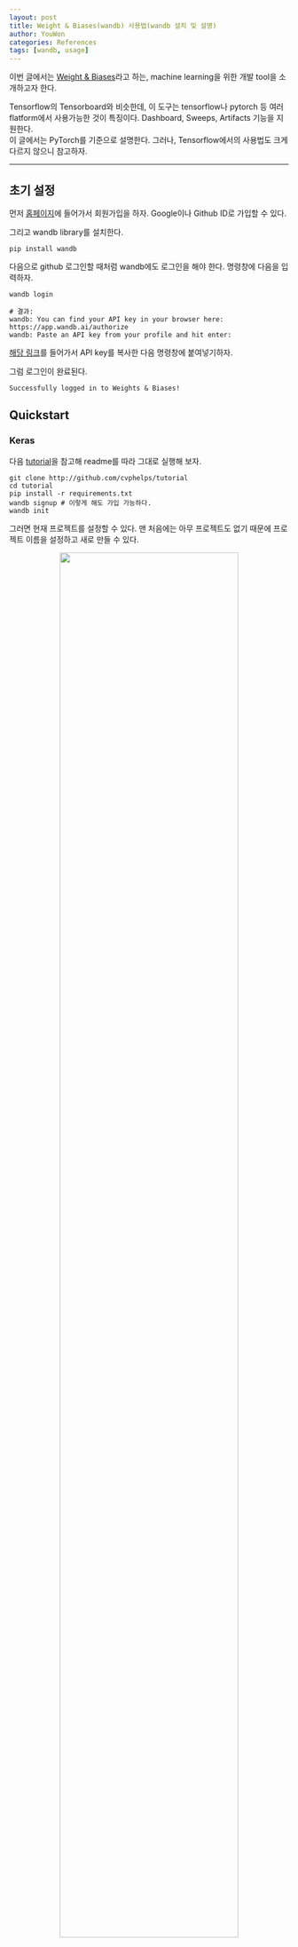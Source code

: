 ```yaml
---
layout: post
title: Weight & Biases(wandb) 사용법(wandb 설치 및 설명)
author: YouWon
categories: References
tags: [wandb, usage]
---
```


이번 글에서는 [Weight & Biases](https://www.wandb.com/)라고 하는, machine learning을 위한 개발 tool을 소개하고자 한다.

Tensorflow의 Tensorboard와 비슷한데, 이 도구는 tensorflow나 pytorch 등 여러 flatform에서 사용가능한 것이 특징이다. Dashboard, Sweeps, Artifacts 기능을 지원한다.  
이 글에서는 PyTorch를 기준으로 설명한다. 그러나, Tensorflow에서의 사용법도 크게 다르지 않으니 참고하자.

---

## 초기 설정

먼저 [홈페이지](https://www.wandb.com/)에 들어가서 회원가입을 하자. Google이나 Github ID로 가입할 수 있다.

그리고 wandb library를 설치한다. 

```
pip install wandb
```

다음으로 github 로그인할 때처럼 wandb에도 로그인을 해야 한다. 명령창에 다음을 입력하자.
```
wandb login

# 결과:
wandb: You can find your API key in your browser here: https://app.wandb.ai/authorize
wandb: Paste an API key from your profile and hit enter:
```

[해당 링크](https://app.wandb.ai/authorize)를 들어가서 API key를 복사한 다음 명령창에 붙여넣기하자.

그럼 로그인이 완료된다.
```
Successfully logged in to Weights & Biases!
```

## Quickstart

### Keras

다음 [tutorial](https://github.com/wandb/tutorial)을 참고해 readme를 따라 그대로 실행해 보자.
```
git clone http://github.com/cvphelps/tutorial
cd tutorial
pip install -r requirements.txt
wandb signup # 이렇게 해도 가입 가능하다.
wandb init
```

그러면 현재 프로젝트를 설정할 수 있다. 맨 처음에는 아무 프로젝트도 없기 때문에 프로젝트 이름을 설정하고 새로 만들 수 있다. 

<center><img src="/public/img/2020-06-10-wandb-usage/2.png" width="80%"></center>  

이미 실행한 적이 있다면 프로젝트 목록 중에서 하나를 선택할 수 있다.

<center><img src="/public/img/2020-06-10-wandb-usage/1.png" width="80%"></center>  

그리고 [홈페이지](https://www.wandb.com/)를 확인해보면 프로젝트가 하나 생긴 것을 확인할 수 있다.

<center><img src="/public/img/2020-06-10-wandb-usage/03.png" width="100%"></center>  

이제 튜토리얼을 따라 실행해 보자.

```python
python tutorial.py
```

```
# 결과:

wandb: Tracking run with wandb version 0.9.1
wandb: Run data is saved locally in wandb/run-20200610_071808-2yir0lw7
wandb: Syncing run fiery-river-1
wandb: View project at https://app.wandb.ai/greeksharifa/wandb-tutorial
wandb: View run at https://app.wandb.ai/greeksharifa/wandb-tutorial/runs/2yir0lw7
wandb: Run `wandb off` to turn off syncing.

Train on 10047 samples, validate on 10000 samples
Epoch 1/8
10047/10047 [==============================] - 2s 235us/step - loss: 0.9085 - accuracy: 0.6605 - val_loss: 0.5802 - val_accuracy: 0.7800
Epoch 2/8
10047/10047 [==============================] - 2s 224us/step - loss: 0.5756 - accuracy: 0.7850 - val_loss: 0.5094 - val_accuracy: 0.8113
...
Epoch 8/8
10047/10047 [==============================] - 4s 379us/step - loss: 0.3548 - accuracy: 0.8686 - val_loss: 0.3881 - val_accuracy: 0.8606

wandb: Waiting for W&B process to finish, PID 15848
wandb: Program ended successfully.
wandb: Run summary:
wandb:      _timestamp 1591773513.0287454
wandb:           epoch 7
wandb:           _step 7
wandb:            loss 0.3548142489680274
wandb:    val_accuracy 0.8605999946594238
wandb:        _runtime 24.4707293510437
wandb:        accuracy 0.8686174750328064
wandb:        val_loss 0.3880709020137787
wandb:   best_val_loss 0.3880709020137787
wandb:      best_epoch 7
wandb: Syncing 5 W&B file(s), 9 media file(s), 0 artifact file(s) and 1 other file(s)
wandb:                                                                                
wandb: Synced fiery-river-1: https://app.wandb.ai/greeksharifa/wandb-tutorial/runs/2yir0lw7
```

그러면 이제 프로젝트 내에서 임의로 지정된 `실행 이름`으로 클라우드에 동기화가 된다. 브라우저에서 확인해보면 `1 run`이라고 표시된 것을 볼 수 있다. 눌러보자.


<center><img src="/public/img/2020-06-10-wandb-usage/04.png" width="100%"></center>  

그럼 대충 위와 같은 화면이 나온다. _편리하다_

사실 위의 코드는 keras를 사용한 것이다. PyTorch를 살펴보자.

### PyTorch

예시로 [Pytorch tutorial](https://github.com/pytorch/examples) 중 mnist classification 모델을 가져와서 설명한다. 링크에서 `git clone`하여 받아온 후 `mnist` 디렉토리에서 작업을 시작하자.

원래 코드는 다음과 같다.
```python
from __future__ import print_function
import argparse
...


class Net(nn.Module):
    ...


def train(args, model, device, train_loader, optimizer, epoch):
    ...


def test(model, device, test_loader):
    model.eval()
    test_loss = 0
    correct = 0
    with torch.no_grad():
        for data, target in test_loader:
            ...

    test_loss /= len(test_loader.dataset)

    print('\nTest set: Average loss: {:.4f}, Accuracy: {}/{} ({:.0f}%)\n'.format(
        test_loss, correct, len(test_loader.dataset),
        100. * correct / len(test_loader.dataset)))


def main():
    # Training settings
    parser = argparse.ArgumentParser(description='PyTorch MNIST Example')
    ...
    args = parser.parse_args()
    use_cuda = not args.no_cuda and torch.cuda.is_available()

    torch.manual_seed(args.seed)

    ...

    model = Net().to(device)
    optimizer = optim.Adadelta(model.parameters(), lr=args.lr)

    ...
    if args.save_model:
        torch.save(model.state_dict(), "mnist_cnn.pt")


if __name__ == '__main__':
    main()
```

wandb를 사용하기 위해 import하자.
```python
import wandb
```

`main()` 함수의 맨 앞부분에 다음 코드를 추가한다.
```python
wandb.init()
```

`args` 변수 선언부 밑에 다음 코드를 추가한다.
```python
wandb.config.update(args)
```

`model` 선언부 다음에 다음 코드를 추가한다.
```python
wandb.watch(model)
```

이제 `test()` 함수를 다음과 같이 바꿔주자.


<center><img src="/public/img/2020-06-10-wandb-usage/05.png" width="100%"></center>  

전체 코드는 다음과 같다.

```python
from __future__ import print_function
import argparse
...
import wandb

class Net(nn.Module):
    ...


def train(args, model, device, train_loader, optimizer, epoch):
    ...

def test(model, device, test_loader):
    model.eval()
    test_loss = 0
    correct = 0

    example_images = []
    with torch.no_grad():
        for data, target in test_loader:
            ...

    test_loss /= len(test_loader.dataset)

    print('\nTest set: Average loss: {:.4f}, Accuracy: {}/{} ({:.0f}%)\n'.format(
        test_loss, correct, len(test_loader.dataset),
        100. * correct / len(test_loader.dataset)))
    wandb.log({
        "Examples": example_images,
        "Test Accuracy": 100. * correct / len(test_loader.dataset),
        "Test Loss": test_loss})


def main():
    wandb.init()
    # Training settings
    parser = argparse.ArgumentParser(description='PyTorch MNIST Example')
    ...
    args = parser.parse_args()
    use_cuda = not args.no_cuda and torch.cuda.is_available()

    wandb.config.update(args)
    ...
    
    model = Net().to(device)
    optimizer = optim.Adadelta(model.parameters(), lr=args.lr)
    wandb.watch(model)
    ...

    if args.save_model:
        torch.save(model.state_dict(), "mnist_cnn.pt")


if __name__ == '__main__':
    main()
```

그리고 run 해보자.
```
python main.py
```

명령창 마지막에 표시된 링크를 타고 가면 다음과 같이 깔끔하게 표시되는 화면을 볼 수 있다.

<center><img src="/public/img/2020-06-10-wandb-usage/06.png" width="100%"></center>  

프로젝트에 wandb를 추가하는 방법은 대략 위와 같다.

이제 PyCharm 등에서 working tree를 살펴보면 `wandb` 디렉토리가 생성되어 있고, 여기에 log들이 저장되고 동시에 cloud에도 동기화된다. 내부에는 한 번의 실행당 하나의 sub-디렉토리가 있다.

이제 자세한 설정 방법들을 알아보자.

---

## wandb.init()

명령창에서 `wandb init`을 실행하거나, python 코드 안에 `wandb.init()`을 추가하면, 현재 실행하는 프젝트를 처음에 지정해 줄 수 있다.
```python
import wandb
wandb.init(project="project-name", reinit=True)
```

`reinit=True` 옵션을 주면 실행 시에 init()을 다시 수행한다.

만약 실행 시 `LaunchError: Permission denied`라는 에러를 본다면 wandb 로그인을 하지 않은 것이다. [여기](https://greeksharifa.github.io/references/2020/06/10/wandb-usage/#%EC%B4%88%EA%B8%B0-%EC%84%A4%EC%A0%95)를 참조하자.


### 실행 이름 설정

아무 것도 설정하지 않았을 때, 프로젝트 이름 내에서 매 실행당 생성되는 이름은 임의로 지정된다(ex. fiery-river-1, true-eon-2). 실행 이름을 설정하려면 다음과 같이 한다.

```python
import wandb
wandb.init()
wandb.run.name = 'your-run-name'
# generted run ID로 하고 싶다면 다음과 같이 쓴다.
# wandb.run.name = wandb.run.id
wandb.run.save()
```

### 오프라인에 로그 기록

만약 인터넷이 연결되지 않는다면 오프라인으로 저장할 수 있다. 코드 맨 앞에 다음을 넣자.

```python
import wandb
import os

os.environ["WANDB_API_KEY"] = YOUR_KEY_HERE
os.environ["WANDB_MODE"] = "dryrun"
```

`YOUR_KEY_HERE`에다가 [authorize](https://app.wandb.ai/authorize) 페이지에서 볼 수 있는 key를 복붙해주자.

그러면 오프라인에 로그가 기록된다.
나중에 온라인에 동기화하고 싶다면 명령창에 다음을 입력한다.
```
wandb sync wandb/dryrun-folder-name
```

---

## wandb.config

config를 wandb에 넣어둘 수 있다.

간단히는 다음과 같이 할 수 있다.
```python
wandb.config.epochs = 4
wandb.config.batch_size = 32
# you can also initialize your run with a config
wandb.init(config={"epochs": 4})
```

효율적으로 쓰고자 하면 다음과 같이 dictionary로 넣어주면 된다.
```python
wandb.init(config={"epochs": 4, "batch_size": 32})
```

wandb config를 새로 지정하거나, parameter를 일부 또는 전부를 업데이트하려면 다음과 같이 쓸 수 있다.

```python
wandb.config.update({"epochs": 4, "batch_size": 32})
```

여러분이 python code에서 `argparse`를 쓰고 있다면 다음 흐름이 적절하다.
```python
wandb.init()
wandb.config.epochs = 4

parser = argparse.ArgumentParser()
parser.add_argument('-b', '--batch-size', type=int, default=8, metavar='N',
                     help='input batch size for training (default: 8)')
args = parser.parse_args()
wandb.config.update(args) # adds all of the arguments as config variables
```

Tensorflow 등의 다른 흐름은 [여기](https://docs.wandb.com/library/config)를 참고하자.

---

## wandb.log(dict)

이미지나, `accuracy`, `test_loss` 등의 로그를 기록하고 싶다면 `wandb.log()`를 쓰자.

간단하게 `loss` 등의 로그를 보고 싶다면 코드에 다음과 같은 형식으로 추가해 주면 된다. 인자는 dictionary type이다.
```python
wandb.log({
        "Test Accuracy": 100. * correct / len(test_loader.dataset),
        "Test Loss": test_loss})
```

### Histogram

```python
wandb.log({"gradients": wandb.Histogram(numpy_array_or_sequence)})
wandb.run.summary.update({"gradients": wandb.Histogram(np_histogram=np.histogram(data))})
```

### Image

이미지는 numpy array나 PIL 등으로 전달할 수 있다. numpy array는 회색조면 마지막 차원은 1, RGB면 3, RGBA이면 4이다.
```python
wandb.log({"examples": [wandb.Image(numpy_array_or_pil, caption="Label")]})
# or
example_images.append(wandb.Image(
                data[0], caption="Pred: {} Truth: {}".format(pred[0].item(), target[0])))
wandb.log({"Examples": example_images})
```

참고 사이트 목록:
- https://docs.wandb.com/library/log
- https://app.wandb.ai/stacey/deep-drive/reports/Image-Masks-for-Semantic-Segmentation--Vmlldzo4MTUwMw
- https://colab.research.google.com/drive/1SOVl3EvW82Q4QKJXX6JtHye4wFix_P4J#scrollTo=I7sKQuBBgFZ_

### Media
```python
wandb.log({"examples": [wandb.Audio(numpy_array, caption="Nice", sample_rate=32)]})
```

### matplotlib.pyplot

matplotlib으로 그릴 수 있는 custom plot들도 wandb log에 기록할 수 있다.
```python
import matplotlib.pyplot as plt
plt.plot([1, 2, 3, 4])
plt.ylabel('some interesting numbers')
wandb.log({"chart": plt})
```


---

wandb를 사용하는 예제는 [여기](https://github.com/wandb/examples)에 많으니 참고하자.